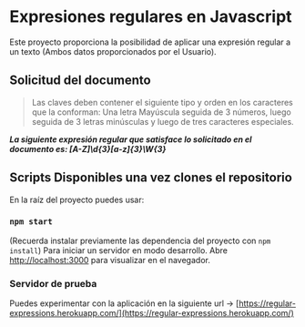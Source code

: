 # Expresiones regulares en Javascript

Este proyecto proporciona la posibilidad de aplicar una expresión regular a un texto (Ambos datos proporcionados por el Usuario).

## Solicitud del documento
> Las claves deben contener el siguiente tipo y orden en los caracteres que la conforman: Una letra Mayúscula seguida de 3 números, luego seguida de 3 letras minúsculas y luego de tres caracteres especiales.

***La siguiente expresión regular que satisface lo solicitado en el documento es: [A-Z]\d{3}[a-z]{3}\W{3}***


## Scripts Disponibles una vez clones el repositorio

En la raíz del proyecto puedes usar:

### `npm start`

(Recuerda instalar previamente las dependencia del proyecto con `npm install`)
Para iniciar un servidor en modo desarrollo.
Abre [http://localhost:3000](http://localhost:3000) para visualizar en el navegador.

### Servidor de prueba

Puedes experimentar con la aplicación en la siguiente url -> [https://regular-expressions.herokuapp.com/](https://regular-expressions.herokuapp.com/)

